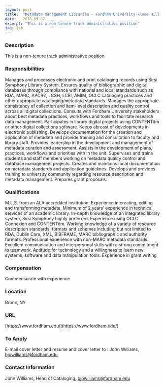 ```yaml
---
layout: post
title:  "Metadata Management Librarian - Fordham University--Rose Hill Campus, Walsh Library"
date:   2018-05-07
excerpt: "This is a non-tenure track administrative position"
tag: job
---
```


### Description   

This is a non-tenure track administrative position


### Responsibilities   

Manages and processes electronic and print cataloging records using Sirsi Symphony Library System. Ensures quality of bibliographic and digital databases through compliance with national and local standards such as RDA, MARC, AACR2, LCSH, LCRI, AMIM, OCLC cataloging practices and other appropriate cataloging/metadata standards. Manages the appropriate consistency of collection and item-level description and quality control across all digital collections. Consults with Fordham University stakeholders about best metadata practices, workflows and tools to facilitate research data management. Participates in library digital projects using CONTENTdm or other digital collections software. Keeps abreast of developments in electronic publishing. Develops documentation for the creation and application of metadata and provide training and consultation to faculty and library staff. Provides leadership in the development and management of metadata curation and assessment. Assists in the development of plans, practices, workflows and priorities with in the unit. Supervises and trains students and staff members working on metadata quality control and database management projects. Creates and maintains local documentation on metadata standards and application guidelines. Develops and provides training to university community regarding resource description and metadata management. Prepares grant proposals.



### Qualifications   

M.L.S. from an ALA accredited institution. Experience in creating, editing and transforming metadata. Minimum of 2 years’ experience in technical services of an academic library. In-depth knowledge of an integrated library system, Sirsi Symphony highly preferred. Experience using OCLC Connexion and CONTENTdm. Working knowledge of a variety of resource description standards, formats and schemes including but not limited to RDA, Dublin Core, XML, BIBFRAME, MARC bibliographic and authority formats. Professional experience with non-MARC metadata standards. Excellent communication and interpersonal skills with a strong commitment to teamwork. Aptitude for technology and a willingness to learn new systems, software and data manipulation tools. Experience in grant writing



### Compensation   

Commensurate with experience 


### Location   

Bronx, NY


### URL   

[https://www.fordham.edu/](https://www.fordham.edu/)

### To Apply   

E-mail cover letter and resume and cover letter to : John Williams, bjowilliams@fordham.edu




### Contact Information   

John Williams, Head of Cataloging, bjowilliams@fordham.edu

